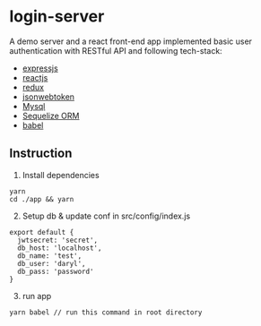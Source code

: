 # login-server

A demo server and a react front-end app implemented basic user authentication with RESTful API and following tech-stack:

- [expressjs](https://github.com/expressjs/express)
- [reactjs](https://reactjs.org/)
- [redux](https://redux.js.org/)
- [jsonwebtoken](https://github.com/auth0/node-jsonwebtoken)
- [Mysql](https://www.mysql.com/)
- [Sequelize ORM](https://github.com/sequelize/sequelize)
- [babel](https://babeljs.io/)


## Instruction
1. Install dependencies 

```
yarn
cd ./app && yarn
```

2. Setup db & update conf in src/config/index.js
```
export default {
  jwtsecret: 'secret',
  db_host: 'localhost',
  db_name: 'test',
  db_user: 'daryl',
  db_pass: 'password'
}
```

3. run app
```
yarn babel // run this command in root directory
```
